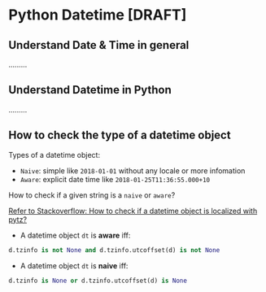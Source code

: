 # Python Datetime [DRAFT]

## Understand Date & Time in general
.........

## Understand Datetime in Python
.........

## How to check the type of a datetime object

Types of a datetime object:
- `Naive`: simple like `2018-01-01` without any locale or more infomation
- `Aware`: explicit date time like `2018-01-25T11:36:55.000+10`

How to check if a given string is a `naive` or `aware`?

[Refer to Stackoverflow: How to check if a datetime object is localized with pytz?](https://stackoverflow.com/a/27596917/9172013)

- A datetime object `dt` is **aware** iff:
```py
d.tzinfo is not None and d.tzinfo.utcoffset(d) is not None
```
- A datetime object `dt` is **naive** iff:
```py
d.tzinfo is None or d.tzinfo.utcoffset(d) is None
```